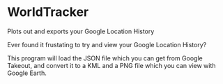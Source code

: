 # WorldTracker
Plots out and exports your Google Location History

Ever found it frustating to try and view your Google Location History?

This program will load the JSON file which you can get from Google Takeout, and convert it to a KML and a PNG file which you can view with Google Earth.
